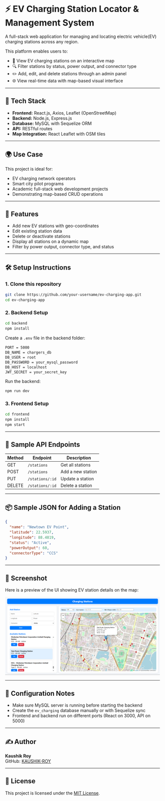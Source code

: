 # ⚡ EV Charging Station Locator & Management System

A full-stack web application for managing and locating electric vehicle(EV) charging stations across any region.

This platform enables users to:
- 📍 View EV charging stations on an interactive map
- 🔍 Filter stations by status, power output, and connector type
- ✏️ Add, edit, and delete stations through an admin panel
- 🌐 View real-time data with map-based visual interface

---

## 🚀 Tech Stack

- **Frontend:** React.js, Axios, Leaflet (OpenStreetMap)
- **Backend:** Node.js, Express.js
- **Database:** MySQL with Sequelize ORM
- **API:** RESTful routes
- **Map Integration:** React Leaflet with OSM tiles

---

## 🌍 Use Case

This project is ideal for:
- EV charging network operators
- Smart city pilot programs
- Academic full-stack web development projects
- Demonstrating map-based CRUD operations

---

## 📂 Features

- Add new EV stations with geo-coordinates
- Edit existing station data
- Delete or deactivate stations
- Display all stations on a dynamic map
- Filter by power output, connector type, and status

---

## 🛠️ Setup Instructions

### 1. Clone this repository

```bash
git clone https://github.com/your-username/ev-charging-app.git
cd ev-charging-app
```


### 2. Backend Setup

```bash
cd backend
npm install
```

Create a `.env` file in the backend folder:

```env
PORT = 5000
DB_NAME = chargers_db
DB_USER = root
DB_PASSWORD = your_mysql_password
DB_HOST = localhost
JWT_SECRET = your_secret_key
```

Run the backend:

```bash
npm run dev
```

### 3. Frontend Setup

```bash
cd frontend
npm install
npm start
```

---

## 🧪 Sample API Endpoints

| Method | Endpoint         | Description             |
|--------|------------------|-------------------------|
| GET    | `/stations`      | Get all stations        |
| POST   | `/stations`      | Add a new station       |
| PUT    | `/stations/:id`  | Update a station        |
| DELETE | `/stations/:id`  | Delete a station        |

---

## 📦 Sample JSON for Adding a Station

```json
{
  "name": "Newtown EV Point",
  "latitude": 22.5937,
  "longitude": 88.4819,
  "status": "Active",
  "powerOutput": 60,
  "connectorType": "CCS"
}
```

---


## 📸 Screenshot

Here is a preview of the UI showing EV station details on the map:

![EV Station Map View](https://github.com/KAUSHIK-ROY/EV-Charging-Station-Management-System/blob/main/Screenshot%202025-06-03%20013027.png?raw=true)


---

## 🔧 Configuration Notes

- Make sure MySQL server is running before starting the backend
- Create the `ev_charging` database manually or with Sequelize sync
- Frontend and backend run on different ports (React on 3000, API on 5000)

---

## ✍️ Author

**Kaushik Roy**  
GitHub: [KAUSHIK-ROY](https://github.com/KAUSHIK-ROY)  

---

## 📄 License

This project is licensed under the [MIT License](LICENSE).

